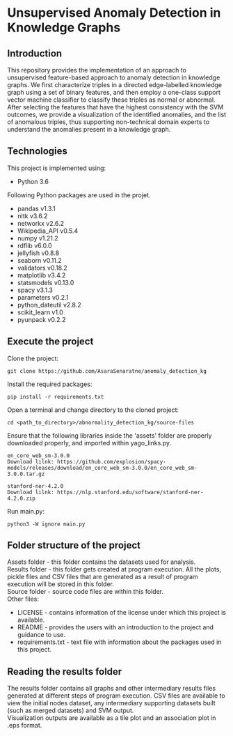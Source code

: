 # Unsupervised Anomaly Detection in Knowledge Graphs

## Introduction
This repository provides the implementation of an approach to unsupervised feature-based approach to anomaly detection in knowledge graphs. We first 
characterize triples in a directed edge-labelled knowledge graph using a set of binary features, and then employ a one-class support vector machine classifier to classify these
triples  as normal or abnormal.  After selecting the features that have the highest consistency with the SVM outcomes, we provide a visualization of the
identified anomalies, and the list of anomalous triples, thus supporting non-technical domain experts to understand the anomalies present in a knowledge graph.

## Technologies
This project is implemented using:
* Python 3.6

Following Python packages are used in the projet. 
* pandas v1.3.1
* nltk v3.6.2
* networkx v2.6.2
* Wikipedia_API v0.5.4
* numpy v1.21.2
* rdflib v6.0.0
* jellyfish v0.8.8
* seaborn v0.11.2
* validators v0.18.2
* matplotlib v3.4.2
* statsmodels v0.13.0
* spacy v3.1.3
* parameters v0.2.1
* python_dateutil v2.8.2
* scikit_learn v1.0
* pyunpack v0.2.2

## Execute the project
Clone the project:
```
git clone https://github.com/AsaraSenaratne/anomaly_detection_kg
```

Install the required packages:
```
pip install -r requirements.txt
```

Open a terminal and change directory to the cloned project:
```
cd <path_to_directory>/abnormality_detection_kg/source-files

```
Ensure that the following libraries inside the 'assets' folder are properly
downloaded properly, and imported within yago_links.py.
````
en_core_web_sm-3.0.0
Download lilnk: https://github.com/explosion/spacy-models/releases/download/en_core_web_sm-3.0.0/en_core_web_sm-3.0.0.tar.gz

stanford-ner-4.2.0
Download lilnk: https://nlp.stanford.edu/software/stanford-ner-4.2.0.zip
````
Run main.py:
```
python3 -W ignore main.py
```

## Folder structure of the project
Assets folder - this folder contains the datasets used for analysis.  
Results folder - this folder gets created at program execution. All the plots, pickle files and CSV files that are generated as a result of program execution will be stored in this folder.  
Source folder - source code files are within this folder.  
Other files:
* LICENSE - contains information of the license under which this project is available.
* README - provides the users with an introduction to the project and guidance to use.
* requirements.txt - text file with information about the packages used in this project.

## Reading the results folder
The results folder contains all graphs and other intermediary results files generated at different steps of program execution. CSV files are available to view the initial nodes dataset, any intermediary supporting datasets built (such as merged datasets) and SVM output.  
Visualization outputs are available as a tile plot and an association plot in .eps format.  
